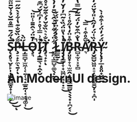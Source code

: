 # S̵̨̗̥͉̬̙̙̩̣̺̳̪͇̥̟͎̻̭̗̅̇̋́̄̿̊̅̌̉͗̆̄̈͌̀̏͘̚̚͜͜ͅP̴̧̠̟̙̼̖̱̦͌́̏̆̐͊̔͋̽̀̃̋̿͘ͅĻ̶̳̻̩̫͖̜͔͍̜̘̝̲̱̰̩͔͔͉͚͎́̈̀͜O̴̧͉̓̄̈́͛̑̄̄̾̎̈̚̚͝Ỉ̷̡̝͇͇͉͙̭̣̮͗̿͗̊͐̓͆͗̌́͆͊̊͘̚͘͝T̸̡͉̟̙̀̐͛͛̏̐̆̉́͒͂̌̽̊̏͘͠ͅ_̷͚̪̜͇̺̞͚̖̣̰͋̈́́͒̾̄͐̂͛̆̄̓̓̀̄̐͗͆̇͜͠͝͠͝Ĺ̷̳̱̰̙̊̉͋̈͗͊̈́́͜İ̸̡̡̧͇̩̞̟͖̪̦̘͙̣̠̔̔̎̈́̏̽͂͆̓̓̆̓̑͌͆̃̚̚͘͜B̴̡͈̥̞̞͉̫̼̭̝̱̪͇̲͇̮̖̖̖͙͎̪̗͔͒̽̈̒̔̋̊͑͐͜͠͠R̴̻̝̫̜͕̞̻̔̐͆͒̆̓̈́̅̃͐̿̔̒͊̋͠Ẵ̸̛͉̊͒͑̿͘͝Ṙ̶̡̬̻̮͖͈̝̠̦͚͚͚̱̬̦̘̝̪̩̏͑̈́̓̋̂̍̎̉̌̈́̒͝Ÿ̴̨̨̧̦̲̝̥͈̟̮̘̭́́̒̈́͗͒͒̍̀̕


# An ModernUI design.

![image](https://github.com/KTSGod/SPLOIT/assets/130867163/346387b1-4f2d-4967-9bc0-30cab9acd0d7)
